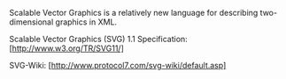 Scalable Vector Graphics is a relatively new language for describing two-dimensional graphics in XML.

Scalable Vector Graphics (SVG) 1.1 Specification:  [http://www.w3.org/TR/SVG11/]

SVG-Wiki: [http://www.protocol7.com/svg-wiki/default.asp]
